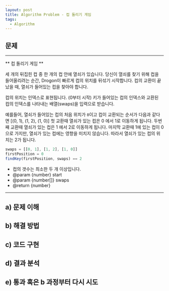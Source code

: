 ```yaml
---
layout: post
title: Algorithm Problem - 컵 돌리기 게임
tags:
  - Algorithm
---
```

## 문제

***
** 컵 돌리기 게임 **

세 개의 뒤집힌 컵 중 한 개의 컵 안에 열쇠가 있습니다.
당신이 열쇠를 찾기 위해 컵을 들어올리려는 순간, Drogon이 빠르게 컵의 위치를 뒤섞기 시작합니다.
컵의 교환이 끝났을 때, 열쇠가 들어있는 컵을 찾아야 합니다.

컵의 위치는 인덱스로 표현됩니다. (0부터 시작)
키가 들어있는 컵의 인덱스와 교환된 컵의 인덱스를 나타내는 배열(swaps)을 입력으로 받습니다.

예를들어, 열쇠가 들어있는 컵의 처음 위치가 `0`이고 컵이 교환되는 순서가 다음과 같다면 [(0, 1), (1, 2), (1, 0)]
첫 교환때 열쇠가 있는 컵은 0 에서 1로 이동하게 됩니다.
두번째 교환때 열쇠가 있는 컵은 1 에서 2로 이동하게 됩니다.
마지막 교환때 1에 있는 컵이 0으로 가지만, 열쇠가 있는 컵에는 영향을 미치지 않습니다.
따라서 열쇠가 있는 컵의 위치는 2가 됩니다.

```javascript
swaps = [[0, 1], [1, 2], [1, 0]]
firstPosition = 0
findKey(firstPosition, swaps) == 2
```

* 컵의 갯수는 최소한 두 개 이상입니다.
* @param {number} start
* @param {number[]} swaps
* @return {number}
***


## a) 문제 이해
## b) 해결 방법
## c) 코드 구현
## d) 결과 분석
## e) 통과 혹은 b 과정부터 다시 시도